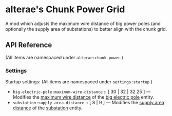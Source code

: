 # alterae's Chunk Power Grid

A mod which adjusts the maximum wire distance of big power poles (and optionally the supply area of substations) to better align with the chunk grid.

## API Reference

(All items are namespaced under `alterae:chunk-power`.)

### Settings

Startup settings: (All items are namespaced under `settings:startup`.)

- `big-electric-pole:maximum-wire-distance` :: [ 30 | 32 | 32.25 ] — Modifies the [maximum wire distance](https://lua-api.factorio.com/latest/prototypes/ElectricPolePrototype.html#maximum_wire_distance) of the
[big electric pole](https://wiki.factorio.com/Big_electric_pole) entity.
- `substation:supply-area-distance` :: [ 8 | 9 ] — Modifies the [supply area distance](https://lua-api.factorio.com/latest/prototypes/ElectricPolePrototype.html#supply_area_distance) of the [substation](https://wiki.factorio.com/Substation) entity.
